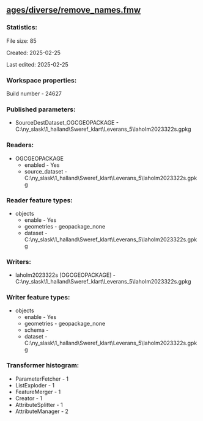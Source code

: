 ﻿## [ages/diverse/remove_names.fmw](https://github.com/kicki58/kix_working_dir/blob/master/ages/diverse/remove_names.fmw)

### Statistics:
File size: 85

Created: 2025-02-25

Last edited: 2025-02-25


### Workspace properties:
Build number    - 24627

### Published parameters:
*  SourceDestDataset_OGCGEOPACKAGE    -   C:\ny_slask\1_halland\Sweref_klart\Leverans_5\laholm2023322s.gpkg

### Readers:
*  OGCGEOPACKAGE
    * enabled    -  Yes
    * source_dataset    -   C:\ny_slask\1_halland\Sweref_klart\Leverans_5\laholm2023322s.gpkg

### Reader feature types:
*  objects
    * enable - Yes
    * geometries - geopackage_none
    * dataset - C:\ny_slask\1_halland\Sweref_klart\Leverans_5\laholm2023322s.gpkg


### Writers:
*  laholm2023322s [OGCGEOPACKAGE]    -   C:\ny_slask\1_halland\Sweref_klart\Leverans_5\laholm2023322s.gpkg

### Writer feature types:
*  objects
    * enable - Yes
    * geometries - geopackage_none
    * schema - 
    * dataset - C:\ny_slask\1_halland\Sweref_klart\Leverans_5\laholm2023322s.gpkg

### Transformer histogram:
*  ParameterFetcher    -   1
*  ListExploder    -   1
*  FeatureMerger    -   1
*  Creator    -   1
*  AttributeSplitter    -   1
*  AttributeManager    -   2

